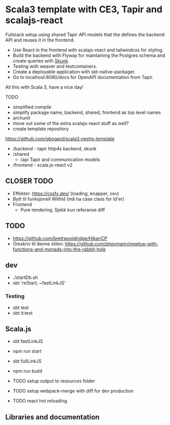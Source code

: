 # Scala3 template with CE3, Tapir and scalajs-react

Fullstack setup using shared Tapir API models that the defines the backend API and reuses
it in the frontend.

- Use React in the frontend with scalajs-react and tailwindcss for styling.
- Build the backend with Flyway for maintaining the Postgres schema and create
  queries with [Skunk](https://tpolecat.github.io/skunk/).
- Testing with weaver and testcontainers.
- Create a deployable application with sbt-native-packager.
- Go to localhost:8080/docs for OpenAPI documentation from Tapir.

All this with Scala 3, have a nice day!


TODO
- simplified compile
- simplify package name, backend, shared, frontend as top level names
- archunit
- move out some of the extra scalajs-react stuff as well?
- create template repository


 https://github.com/gbogard/scala3-nextjs-template

- /backend - tapir http4s backend, skunk
- /shared
    - /api Tapir and communication models
- /frontend -  scala.js-react v2

## CLOSER TODO

- Effekter: https://cssfx.dev/ (loading, knapper, osv)
- Bytt til funksjonell WithId (må ha case class for Id'er)
- Frontend
  - Pure rendering. Sjekk kun referanse diff


## TODO

- https://github.com/brettwooldridge/HikariCP
- Omskriv til denne stilen: https://github.com/pheymann/meetup-with-functions-and-monads-into-the-rabbit-hole

## dev
- ./startDb.sh
- sbt 'reStart; ~fastLinkJS'

###  Testing

- sbt test
- sbt it:test

## Scala.js
- sbt fastLinkJS
- npm run start

- sbt fullLinkJS
- npm run build
- TODO setup output to resources folder
- TODO setup webpack-merge with diff for dev production
- TODO react hot reloading

## Libraries and documentation

